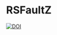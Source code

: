 # RSFaultZ
[![DOI](https://zenodo.org/badge/499196046.svg)](https://zenodo.org/badge/latestdoi/499196046)
